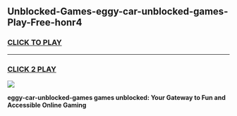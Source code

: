 
## Unblocked-Games-eggy-car-unblocked-games-Play-Free-honr4
<h3>
<a href="https://premium76.site?title=eggy-car-unblocked-games&ref=18A1">CLICK TO PLAY</a></h3>
<hr>

<h3>
<a href="https://premium76.site?title=eggy-car-unblocked-games&ref=18A1">CLICK 2 PLAY</a>
  
</h3>

<a href="https://premium76.site?title=eggy-car-unblocked-games&ref=18A1"><img src="https://clearcache.store/games.png"></a>


**eggy-car-unblocked-games games unblocked: Your Gateway to Fun and Accessible Online Gaming**
